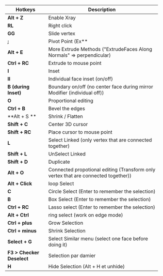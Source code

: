 | **Hotkeys**  | **Description**  |
|---|---|
| **Alt + Z**| Enable Xray |
| **RL**| Right click |
| **GG**| Slide vertex |
| **;**| Pivot Point (Ex**| "Individual Origins") |
| **Alt + E**| More Extrude Methods ("ExtrudeFaces Along Normals" => perpendicular) |
| **Ctrl + RC**| Extrude to mouse point |
| **I**| Inset |
| **II**| Individual face inset (on/off) |
| **B (during Inset)**| Boundary on/off (no center face during mirror Modifier (individual off)) |
| **O**| Proportional editing |
| **Ctrl + B**| Bevel the edges |
| **Alt + S **| Shrink / Flatten |
| **Shift + C**| Center 3D cursor |
| **Shift + RC**| Place cursor to mouse point |
| **L**| Select Linked (only vertex that are connected together) |
| **Shift + L**| UnSelect Linked |
| **Shift + D**| Duplicate |
| **Alt + O**| Connected propotional editing (Transform only vertex that are connected together)) |
| **Alt + Click**| loop Select |
| **C**| Circle Select (Enter to remember the selection) |
| **B**| Box Select (Enter to remember the selection) |
| **Ctrl + RC**| Lasso select (Enter to remember the selection) |
| **Alt + Ctrl**| ring select  (work on edge mode) |
| **Ctrl + plus**| Grow Selection |
| **Ctrl + minus**| Shrink Selection |
| **Select + G**| Select Similar menu (select one face before doing it) |
| **F3 > Checker Deselect**| Selection par damier |
| **H**| Hide Selection (Alt + H et unhide) |

